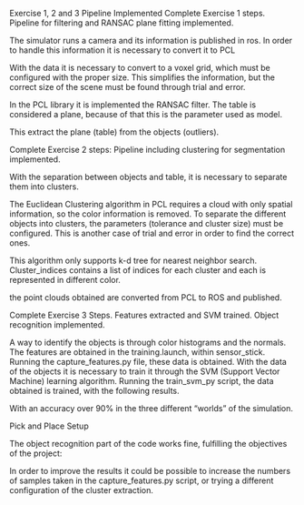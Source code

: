 Exercise 1, 2 and 3 Pipeline Implemented
Complete Exercise 1 steps. Pipeline for filtering and RANSAC plane fitting implemented.

The simulator runs a camera and its information is published in ros. In order to handle this information it is necessary to convert it to PCL



With the data it is necessary to convert to a voxel grid, which must be configured with the proper size. This simplifies the information, but the correct size of the scene must be found through trial and error.



In the PCL library it is implemented the RANSAC filter. The table is considered a plane, because of that this is the parameter used as model. 



This extract the plane (table) from the objects (outliers). 

Complete Exercise 2 steps: Pipeline including clustering for segmentation implemented.

With the separation between objects and table, it is necessary to separate them into clusters.



The Euclidean Clustering algorithm in PCL requires a cloud with only spatial information, so the color information is removed. To separate the different objects into clusters, the parameters (tolerance and cluster size) must be configured. This is another case of trial and error in order to find the correct ones.




This algorithm only supports k-d tree for nearest neighbor search. Cluster_indices contains a list of indices for each cluster and each is represented in different color.



the point clouds obtained are converted from PCL to ROS and published.


Complete Exercise 3 Steps. Features extracted and SVM trained. Object recognition implemented.



A way to identify the objects is through color histograms and the normals. The features are obtained in the training.launch, within sensor_stick. Running the capture_features.py file, these data is obtained.
With the data of the objects it is necessary to train it through the SVM (Support Vector Machine) learning algorithm. Running the train_svm_py script, the data obtained is trained, with the following results.






With an accuracy over 90% in the three different “worlds” of the simulation.


Pick and Place Setup



The object recognition part of the code works fine, fulfilling the objectives of the project:







In order to improve the results it could be possible to increase the numbers of samples taken in the capture_features.py script, or trying a different configuration of the cluster extraction.

